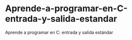 # Aprende-a-programar-en-C-entrada-y-salida-estandar
Aprende a programar en C: entrada y salida estándar
